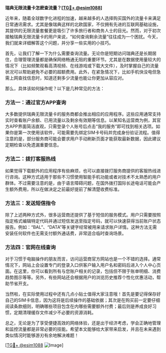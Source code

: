**瑞典无限流量卡怎麽查流量？[[TG💪+ @esim1088](https://t.me/s/esim1088)]**

近年来，随着全球数字化进程的加速，越来越多的人选择购买国外的流量卡来满足日常通讯需求。尤其是像瑞典这样的北欧国家，不仅拥有先进的互联网基础设施，其提供的无限流量套餐更是吸引了许多旅行者和商务人士的目光。然而，对于初次接触瑞典无限流量卡的用户来说，“如何查询剩余流量”往往成为一个困扰。今天，我们就来详细解答这个问题，并分享一些实用的小技巧。

首先，让我们了解一下为什么需要查询流量。无论你是短期访问瑞典还是长期居住，合理管理流量都是确保网络畅通无阻的重要环节。尤其是在数据使用量较大的情况下（比如频繁观看高清视频、在线游戏或下载大文件），及时掌握自己的流量状况可以帮助避免不必要的超额费用。此外，在紧急情况下，比如手机快没电但急需上网查找信息时，知道还剩多少流量也能让你更加从容应对。

那么，具体该如何操作呢？以下是几种常见的方法：

### 方法一：通过官方APP查询

大多数提供瑞典无限流量卡的服务商都会推出相应的应用程序。这些应用通常支持实时查看账户余额、已用流量以及剩余有效期等信息。以某知名运营商为例，其官方APP界面简洁直观，只需登录个人账号后点击“我的服务”即可找到相关选项。如果你是第一次使用该软件，可能需要先绑定SIM卡号码并完成身份验证流程。值得注意的是，部分服务商可能会要求用户手动刷新页面才能获取最新数据，因此建议定期检查以免遗漏重要信息。

### 方法二：拨打客服热线

如果觉得下载额外的应用程序有些麻烦，也可以直接拨打服务商提供的客服热线进行咨询。这种方式适用于那些不习惯使用智能手机功能或者对技术不太熟悉的用户群体。不过需要注意的是，由于语言障碍问题，在国外拨打国际长途电话可能会产生额外费用，所以在做决定之前最好提前了解清楚收费标准。

### 方法三：发送短信指令

除了上述两种方式外，很多运营商还提供了基于短信的服务模式。用户只需要按照指定格式编辑特定代码并通过短信发送至指定号码，就可以快速获得当前账户状态报告。例如：“BAL”、“DATA”等关键字经常被用来请求账户详情。这种方法无需安装任何软件也无需支付额外通话费，非常适合临时查询场景。

### 方法四：官网在线查询

对于习惯于电脑操作的朋友而言，访问运营商官方网站也是一个不错的选择。通常情况下，网站上会设置专门的登录入口供客户输入用户名和密码后进入个人中心页面。在这里，你可以看到所有与您账户相关的记录，包括但不限于账单明细、消费趋势图示等等。另外，有些网站还会根据用户的浏览历史推荐个性化优惠活动，帮助节省开支。

当然啦，在实际使用过程中还有几点小贴士值得大家注意哦！首先是要记得保存好自己的SIM卡信息，因为这将是后续操作的基础依据；其次是在购买前一定要仔细阅读条款细则，明确哪些项目包含在内哪些需要额外付费；最后则是养成良好习惯，定期清理缓存文件减少不必要的资源消耗。

总之，无论是为了享受便捷高效的网络体验，还是出于经济考虑，学会正确地管理和监控流量都是非常必要的技能。希望本文能够给大家带来启发，并且在未来遇到类似情况时能够游刃有余地解决难题！

[[TG💪+ @esim1088](https://t.me/s/esim1088) ![Image](https://i.postimg.cc/4NQfJmqS/Snipaste-2025-05-13-00-14-12.png)]